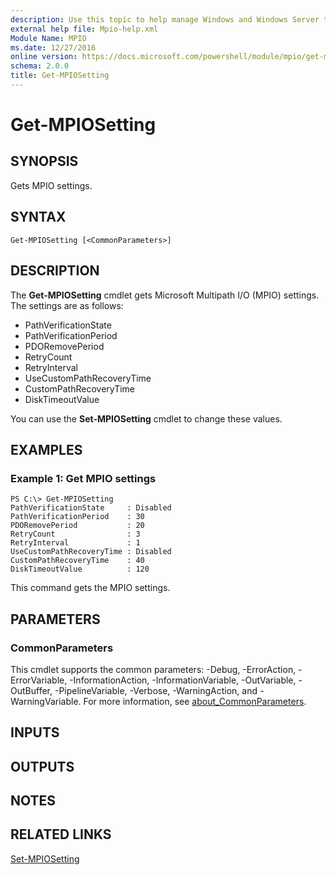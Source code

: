 ```yaml
---
description: Use this topic to help manage Windows and Windows Server technologies with Windows PowerShell.
external help file: Mpio-help.xml
Module Name: MPIO
ms.date: 12/27/2016
online version: https://docs.microsoft.com/powershell/module/mpio/get-mpiosetting?view=windowsserver2022-ps&wt.mc_id=ps-gethelp
schema: 2.0.0
title: Get-MPIOSetting
---
```


# Get-MPIOSetting

## SYNOPSIS
Gets MPIO settings.

## SYNTAX

```
Get-MPIOSetting [<CommonParameters>]
```

## DESCRIPTION
The **Get-MPIOSetting** cmdlet gets Microsoft Multipath I/O (MPIO) settings.
The settings are as follows: 

- PathVerificationState
- PathVerificationPeriod
- PDORemovePeriod
- RetryCount
- RetryInterval
- UseCustomPathRecoveryTime
- CustomPathRecoveryTime
- DiskTimeoutValue

You can use the **Set-MPIOSetting** cmdlet to change these values.

## EXAMPLES

### Example 1: Get MPIO settings
```
PS C:\> Get-MPIOSetting
PathVerificationState     : Disabled
PathVerificationPeriod    : 30
PDORemovePeriod           : 20
RetryCount                : 3
RetryInterval             : 1
UseCustomPathRecoveryTime : Disabled
CustomPathRecoveryTime    : 40
DiskTimeoutValue          : 120
```

This command gets the MPIO settings.

## PARAMETERS

### CommonParameters
This cmdlet supports the common parameters: -Debug, -ErrorAction, -ErrorVariable, -InformationAction, -InformationVariable, -OutVariable, -OutBuffer, -PipelineVariable, -Verbose, -WarningAction, and -WarningVariable. For more information, see [about_CommonParameters](https://go.microsoft.com/fwlink/?LinkID=113216).

## INPUTS

## OUTPUTS

## NOTES

## RELATED LINKS

[Set-MPIOSetting](./Set-MPIOSetting.md)

